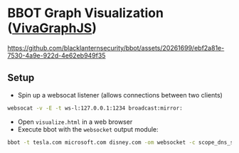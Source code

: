 # BBOT Graph Visualization ([VivaGraphJS](https://github.com/anvaka/VivaGraphJS))

https://github.com/blacklanternsecurity/bbot/assets/20261699/ebf2a81e-7530-4a9e-922d-4e62eb949f35

## Setup

- Spin up a websocat listener (allows connections between two clients)
~~~bash
websocat -v -E -t ws-l:127.0.0.1:1234 broadcast:mirror:
~~~
- Open `visualize.html` in a web browser
- Execute bbot with the `websocket` output module:
~~~bash
bbot -t tesla.com microsoft.com disney.com -om websocket -c scope_dns_search_distance=10 scope_report_distance=10 output_modules.websocket.url=ws://127.0.0.1:1234
~~~
